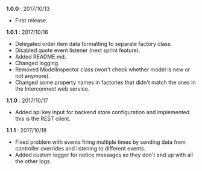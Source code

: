 **1.0.0** : 2017/10/13
- First release.

**1.0.1** : 2017/10/16
- Delegated order item data formatting to separate factory class.
- Disabled quote event listener (next sprint feature).
- Added README.md.
- Changed logging.
- Removed ModelInspector class (won't check whether model is new or not anymore).
- Changed some property names in factories that didn't match the ones in the Interconnect web service.

**1.1.0** : 2017/10/17
- Added api key input for backend store configuration and implemented this is the REST client.

**1.1.1** : 2017/10/18
- Fixed problem with events firing multiple times by sending data from controller overrides and listening to different
events.
- Added custom logger for notice messages so they don't end up with all the other logs.